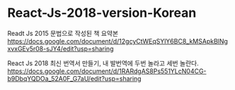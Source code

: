 # React-Js-2018-version-Korean
Readt Js 2015 문법으로 작성된 책 요약본
https://docs.google.com/document/d/12gcyCtWEqSYlY6BC8_kMSApkBlNgxvxGEv5r08-sJY4/edit?usp=sharing

React Js 2018 최신 번역서 만들기, 내 발번역에 두번 놀라고 세번 놀란다.
https://docs.google.com/document/d/1RARdgAS8Ps551YLcN04CG-b9DbqYQDOa_52A0F_G7aU/edit?usp=sharing
